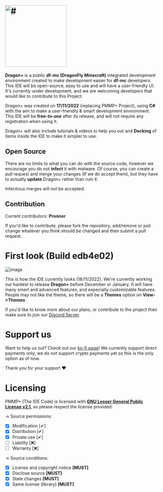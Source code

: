 # <img src="https://user-images.githubusercontent.com/84229419/202377872-5111948c-0ff4-4fbd-8223-28f3ca90d025.png" height="200" alt="#">

**Dragon+** is a public **df-mc (DragonFly Minecraft)** integrated development environment created to make development easier for **df-mc** developers. This IDE will be open-source, easy to use and will have a user-friendly UI. It's currently under development, and we are welcoming developers that would like to contribute to this Project.

Dragon+ was created on **17/11/2022** (replacing PMMP+ Project), using **C#** with the aim to make a user-friendly & smart development environment. This IDE will be **free-to-use** after its release, and will not require any registration when using it.

Dragon+ will also include tutorials & videos to help you out and **Docking** of items inside the IDE to make it simpler to use.

## Open Source

There are no limits to what you can do with the source code, however we encourage you do not **infect** it with malware. Of course, you can create a pull request and merge your changes (If we do accept them), but they have to actually **update** Dragon+ rather than ruin it.

Infectious merges will not be accepted.

## Contribution

Current contributors: **Pronner**

If you'd like to contribute, please fork the repository, add/remove or just change whatever you think should be changed and then submit a pull request.

# First look (Build edb4e02)

![image](https://user-images.githubusercontent.com/84229419/202713363-48b84950-425e-4551-b886-6d1ff7f054d3.png)

This is how the IDE currently looks (18/11/2022).
We're currently working our hardest to release **Dragon+** before December or January. It will have many smart and advanced features, and especially customizable features. People may not like the theme, so there will be a **Themes** option on **View->Themes**.

If you'd like to know more about our plans, or contribute to the project then make sure to join our [Discord Server](https://discord.gg/M8mDcBmS).

# Support us

Want to help us out? Check out our [ko-fi page](https://ko-fi.com/pmmpp)! We currently support direct payments only, we do not support crypto payments yet so this is the only option as of now.

Thank you for your support ♥

# Licensing
PMMP+ (The IDE Code) is licensed with [**GNU Lesser General Public License v2.1**](https://github.com/PMMPPLUS/PMMPPLUS/blob/main/LICENSE), so please respect the license provided.

-> Source permissions:

- [x] Modification [✔]
- [x] Distribution [✔]
- [x] Private use [✔]
- [ ] Liability [❌]
- [ ] Warranty [❌]

-> Source conditions:

- [x] License and copyright notice **[MUST]**
- [x] Disclose source **[MUST]**
- [x] State changes **[MUST]**
- [x] Same license (library) **[MUST]**
